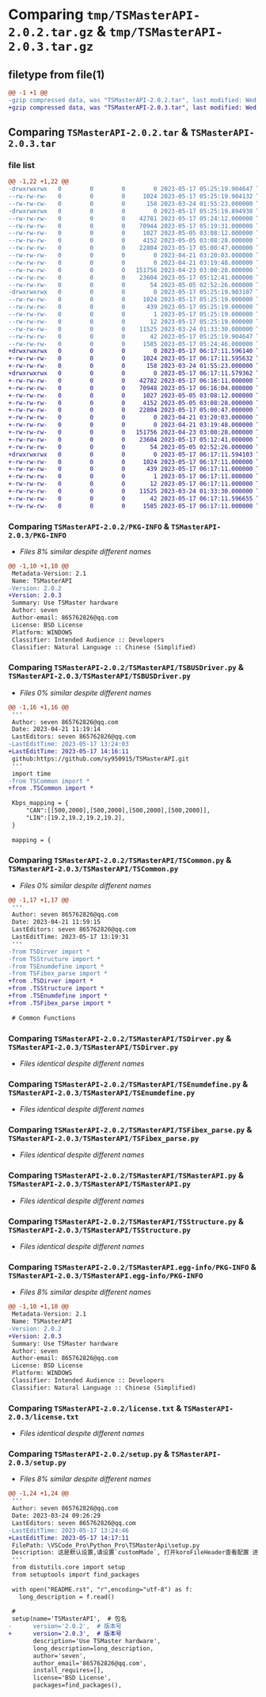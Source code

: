 # Comparing `tmp/TSMasterAPI-2.0.2.tar.gz` & `tmp/TSMasterAPI-2.0.3.tar.gz`

## filetype from file(1)

```diff
@@ -1 +1 @@
-gzip compressed data, was "TSMasterAPI-2.0.2.tar", last modified: Wed May 17 05:25:19 2023, max compression
+gzip compressed data, was "TSMasterAPI-2.0.3.tar", last modified: Wed May 17 06:17:11 2023, max compression
```

## Comparing `TSMasterAPI-2.0.2.tar` & `TSMasterAPI-2.0.3.tar`

### file list

```diff
@@ -1,22 +1,22 @@
-drwxrwxrwx   0        0        0        0 2023-05-17 05:25:19.904647 TSMasterAPI-2.0.2/
--rw-rw-rw-   0        0        0     1024 2023-05-17 05:25:19.904132 TSMasterAPI-2.0.2/PKG-INFO
--rw-rw-rw-   0        0        0      158 2023-03-24 01:55:23.000000 TSMasterAPI-2.0.2/README.rst
-drwxrwxrwx   0        0        0        0 2023-05-17 05:25:19.894938 TSMasterAPI-2.0.2/TSMasterAPI/
--rw-rw-rw-   0        0        0    42781 2023-05-17 05:24:12.000000 TSMasterAPI-2.0.2/TSMasterAPI/TSBUSDriver.py
--rw-rw-rw-   0        0        0    70944 2023-05-17 05:19:31.000000 TSMasterAPI-2.0.2/TSMasterAPI/TSCommon.py
--rw-rw-rw-   0        0        0     1027 2023-05-05 03:08:12.000000 TSMasterAPI-2.0.2/TSMasterAPI/TSDirver.py
--rw-rw-rw-   0        0        0     4152 2023-05-05 03:08:28.000000 TSMasterAPI-2.0.2/TSMasterAPI/TSEnumdefine.py
--rw-rw-rw-   0        0        0    22804 2023-05-17 05:00:47.000000 TSMasterAPI-2.0.2/TSMasterAPI/TSFibex_parse.py
--rw-rw-rw-   0        0        0        0 2023-04-21 03:20:03.000000 TSMasterAPI-2.0.2/TSMasterAPI/TSFlexRayDriver.py
--rw-rw-rw-   0        0        0        0 2023-04-21 03:19:48.000000 TSMasterAPI-2.0.2/TSMasterAPI/TSLINDriver.py
--rw-rw-rw-   0        0        0   151756 2023-04-23 03:00:28.000000 TSMasterAPI-2.0.2/TSMasterAPI/TSMasterAPI.py
--rw-rw-rw-   0        0        0    23604 2023-05-17 05:12:41.000000 TSMasterAPI-2.0.2/TSMasterAPI/TSStructure.py
--rw-rw-rw-   0        0        0       54 2023-05-05 02:52:26.000000 TSMasterAPI-2.0.2/TSMasterAPI/__init__.py
-drwxrwxrwx   0        0        0        0 2023-05-17 05:25:19.903107 TSMasterAPI-2.0.2/TSMasterAPI.egg-info/
--rw-rw-rw-   0        0        0     1024 2023-05-17 05:25:19.000000 TSMasterAPI-2.0.2/TSMasterAPI.egg-info/PKG-INFO
--rw-rw-rw-   0        0        0      439 2023-05-17 05:25:19.000000 TSMasterAPI-2.0.2/TSMasterAPI.egg-info/SOURCES.txt
--rw-rw-rw-   0        0        0        1 2023-05-17 05:25:19.000000 TSMasterAPI-2.0.2/TSMasterAPI.egg-info/dependency_links.txt
--rw-rw-rw-   0        0        0       12 2023-05-17 05:25:19.000000 TSMasterAPI-2.0.2/TSMasterAPI.egg-info/top_level.txt
--rw-rw-rw-   0        0        0    11525 2023-03-24 01:33:30.000000 TSMasterAPI-2.0.2/license.txt
--rw-rw-rw-   0        0        0       42 2023-05-17 05:25:19.904647 TSMasterAPI-2.0.2/setup.cfg
--rw-rw-rw-   0        0        0     1585 2023-05-17 05:24:46.000000 TSMasterAPI-2.0.2/setup.py
+drwxrwxrwx   0        0        0        0 2023-05-17 06:17:11.596140 TSMasterAPI-2.0.3/
+-rw-rw-rw-   0        0        0     1024 2023-05-17 06:17:11.595632 TSMasterAPI-2.0.3/PKG-INFO
+-rw-rw-rw-   0        0        0      158 2023-03-24 01:55:23.000000 TSMasterAPI-2.0.3/README.rst
+drwxrwxrwx   0        0        0        0 2023-05-17 06:17:11.579362 TSMasterAPI-2.0.3/TSMasterAPI/
+-rw-rw-rw-   0        0        0    42782 2023-05-17 06:16:11.000000 TSMasterAPI-2.0.3/TSMasterAPI/TSBUSDriver.py
+-rw-rw-rw-   0        0        0    70948 2023-05-17 06:16:04.000000 TSMasterAPI-2.0.3/TSMasterAPI/TSCommon.py
+-rw-rw-rw-   0        0        0     1027 2023-05-05 03:08:12.000000 TSMasterAPI-2.0.3/TSMasterAPI/TSDirver.py
+-rw-rw-rw-   0        0        0     4152 2023-05-05 03:08:28.000000 TSMasterAPI-2.0.3/TSMasterAPI/TSEnumdefine.py
+-rw-rw-rw-   0        0        0    22804 2023-05-17 05:00:47.000000 TSMasterAPI-2.0.3/TSMasterAPI/TSFibex_parse.py
+-rw-rw-rw-   0        0        0        0 2023-04-21 03:20:03.000000 TSMasterAPI-2.0.3/TSMasterAPI/TSFlexRayDriver.py
+-rw-rw-rw-   0        0        0        0 2023-04-21 03:19:48.000000 TSMasterAPI-2.0.3/TSMasterAPI/TSLINDriver.py
+-rw-rw-rw-   0        0        0   151756 2023-04-23 03:00:28.000000 TSMasterAPI-2.0.3/TSMasterAPI/TSMasterAPI.py
+-rw-rw-rw-   0        0        0    23604 2023-05-17 05:12:41.000000 TSMasterAPI-2.0.3/TSMasterAPI/TSStructure.py
+-rw-rw-rw-   0        0        0       54 2023-05-05 02:52:26.000000 TSMasterAPI-2.0.3/TSMasterAPI/__init__.py
+drwxrwxrwx   0        0        0        0 2023-05-17 06:17:11.594103 TSMasterAPI-2.0.3/TSMasterAPI.egg-info/
+-rw-rw-rw-   0        0        0     1024 2023-05-17 06:17:11.000000 TSMasterAPI-2.0.3/TSMasterAPI.egg-info/PKG-INFO
+-rw-rw-rw-   0        0        0      439 2023-05-17 06:17:11.000000 TSMasterAPI-2.0.3/TSMasterAPI.egg-info/SOURCES.txt
+-rw-rw-rw-   0        0        0        1 2023-05-17 06:17:11.000000 TSMasterAPI-2.0.3/TSMasterAPI.egg-info/dependency_links.txt
+-rw-rw-rw-   0        0        0       12 2023-05-17 06:17:11.000000 TSMasterAPI-2.0.3/TSMasterAPI.egg-info/top_level.txt
+-rw-rw-rw-   0        0        0    11525 2023-03-24 01:33:30.000000 TSMasterAPI-2.0.3/license.txt
+-rw-rw-rw-   0        0        0       42 2023-05-17 06:17:11.596655 TSMasterAPI-2.0.3/setup.cfg
+-rw-rw-rw-   0        0        0     1585 2023-05-17 06:17:11.000000 TSMasterAPI-2.0.3/setup.py
```

### Comparing `TSMasterAPI-2.0.2/PKG-INFO` & `TSMasterAPI-2.0.3/PKG-INFO`

 * *Files 8% similar despite different names*

```diff
@@ -1,10 +1,10 @@
 Metadata-Version: 2.1
 Name: TSMasterAPI
-Version: 2.0.2
+Version: 2.0.3
 Summary: Use TSMaster hardware
 Author: seven
 Author-email: 865762826@qq.com
 License: BSD License
 Platform: WINDOWS
 Classifier: Intended Audience :: Developers
 Classifier: Natural Language :: Chinese (Simplified)
```

### Comparing `TSMasterAPI-2.0.2/TSMasterAPI/TSBUSDriver.py` & `TSMasterAPI-2.0.3/TSMasterAPI/TSBUSDriver.py`

 * *Files 0% similar despite different names*

```diff
@@ -1,16 +1,16 @@
 '''
 Author: seven 865762826@qq.com
 Date: 2023-04-21 11:19:14
 LastEditors: seven 865762826@qq.com
-LastEditTime: 2023-05-17 13:24:03
+LastEditTime: 2023-05-17 14:16:11
 github:https://github.com/sy950915/TSMasterAPI.git
 '''
 import time
-from TSCommon import *
+from .TSCommon import *
 
 Kbps_mapping = {
     "CAN":[[500,2000],[500,2000],[500,2000],[500,2000]],
     "LIN":[19.2,19.2,19.2,19.2],
 }
 
 mapping = {
```

### Comparing `TSMasterAPI-2.0.2/TSMasterAPI/TSCommon.py` & `TSMasterAPI-2.0.3/TSMasterAPI/TSCommon.py`

 * *Files 0% similar despite different names*

```diff
@@ -1,17 +1,17 @@
 '''
 Author: seven 865762826@qq.com
 Date: 2023-04-21 11:59:15
 LastEditors: seven 865762826@qq.com
 LastEditTime: 2023-05-17 13:19:31
 '''
-from TSDirver import *
-from TSStructure import *  
-from TSEnumdefine import *  
-from TSFibex_parse import * 
+from .TSDirver import *
+from .TSStructure import *  
+from .TSEnumdefine import *  
+from .TSFibex_parse import * 
 
 # Common Functions
```

### Comparing `TSMasterAPI-2.0.2/TSMasterAPI/TSDirver.py` & `TSMasterAPI-2.0.3/TSMasterAPI/TSDirver.py`

 * *Files identical despite different names*

### Comparing `TSMasterAPI-2.0.2/TSMasterAPI/TSEnumdefine.py` & `TSMasterAPI-2.0.3/TSMasterAPI/TSEnumdefine.py`

 * *Files identical despite different names*

### Comparing `TSMasterAPI-2.0.2/TSMasterAPI/TSFibex_parse.py` & `TSMasterAPI-2.0.3/TSMasterAPI/TSFibex_parse.py`

 * *Files identical despite different names*

### Comparing `TSMasterAPI-2.0.2/TSMasterAPI/TSMasterAPI.py` & `TSMasterAPI-2.0.3/TSMasterAPI/TSMasterAPI.py`

 * *Files identical despite different names*

### Comparing `TSMasterAPI-2.0.2/TSMasterAPI/TSStructure.py` & `TSMasterAPI-2.0.3/TSMasterAPI/TSStructure.py`

 * *Files identical despite different names*

### Comparing `TSMasterAPI-2.0.2/TSMasterAPI.egg-info/PKG-INFO` & `TSMasterAPI-2.0.3/TSMasterAPI.egg-info/PKG-INFO`

 * *Files 8% similar despite different names*

```diff
@@ -1,10 +1,10 @@
 Metadata-Version: 2.1
 Name: TSMasterAPI
-Version: 2.0.2
+Version: 2.0.3
 Summary: Use TSMaster hardware
 Author: seven
 Author-email: 865762826@qq.com
 License: BSD License
 Platform: WINDOWS
 Classifier: Intended Audience :: Developers
 Classifier: Natural Language :: Chinese (Simplified)
```

### Comparing `TSMasterAPI-2.0.2/license.txt` & `TSMasterAPI-2.0.3/license.txt`

 * *Files identical despite different names*

### Comparing `TSMasterAPI-2.0.2/setup.py` & `TSMasterAPI-2.0.3/setup.py`

 * *Files 8% similar despite different names*

```diff
@@ -1,24 +1,24 @@
 '''
 Author: seven 865762826@qq.com
 Date: 2023-03-24 09:26:29
 LastEditors: seven 865762826@qq.com
-LastEditTime: 2023-05-17 13:24:46
+LastEditTime: 2023-05-17 14:17:11
 FilePath: \VSCode_Pro\Python_Pro\TSMasterApi\setup.py
 Description: 这是默认设置,请设置`customMade`, 打开koroFileHeader查看配置 进行设置: https://github.com/OBKoro1/koro1FileHeader/wiki/%E9%85%8D%E7%BD%AE
 '''
 from distutils.core import setup
 from setuptools import find_packages
 
 with open("README.rst", "r",encoding="utf-8") as f:
   long_description = f.read()
 
 # 
 setup(name='TSMasterAPI',  # 包名
-      version='2.0.2',  # 版本号
+      version='2.0.3',  # 版本号
       description='Use TSMaster hardware',
       long_description=long_description,
       author='seven',
       author_email='865762826@qq.com',
       install_requires=[],
       license='BSD License',
       packages=find_packages(),
```

